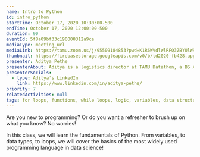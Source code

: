 ```yaml
---
name: Intro to Python
id: intro_python
startTime: October 17, 2020 10:30:00-500
endTime: October 17, 2020 12:00:00-500
duration: 90
eventId: 5f8a09bf33c190000312a9ce
mediaType: meeting_url
mediaLink: https://tamu.zoom.us/j/95509184853?pwd=K1R6WVdlWlRFQ3ZBYUlWRjlFL3JOdz09
thumbnail: https://firebasestorage.googleapis.com/v0/b/td2020-fb428.appspot.com/o/image%20(6).png?alt=media&token=d1aa1789-c503-4e81-84d8-1ef236bd8306
presenter: Aditya Pethe
presenterAbout: Aditya is a logistics director at TAMU Datathon, a BS Applied Mathematics and Computer Science, and has experience building predictive models at Deephaven Data Labs.
presenterSocials:
  - type: Aditya's LinkedIn
    link: https://www.linkedin.com/in/aditya-pethe/
priority: 7
relatedActivities: null
tags: for loops, functions, while loops, logic, variables, data structures, syntax, types, beginner, python, languages
---
```


Are you new to programming? Or do you want a refresher to brush up on what you know? No worries!

In this class, we will learn the fundamentals of Python. From variables, to data types, to loops, we will cover the basics of the most widely used programming language in data science!
